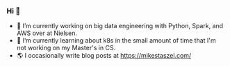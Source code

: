 ### Hi 👋

- 🔭 I’m currently working on big data engineering with Python, Spark, and AWS over at Nielsen.
- 🌱 I’m currently learning about k8s in the small amount of time that I'm not working on my Master's in CS.
- 🌎 I occasionally write blog posts at https://mikestaszel.com/
